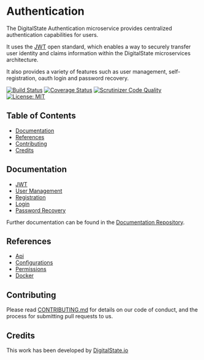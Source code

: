 # Authentication

The DigitalState Authentication microservice provides centralized authentication capabilities for users.

It uses the [JWT](https://jwt.io/introduction/) open standard, which enables a way to securely transfer user identity and claims information within the DigitalState microservices architecture.

It also provides a variety of features such as user management, self-registration, oauth login and password recovery.

[![Build Status](https://travis-ci.org/DigitalState/Authentication.svg?branch=develop)](https://travis-ci.org/DigitalState/Authentication)
[![Coverage Status](https://coveralls.io/repos/github/DigitalState/Authentication/badge.svg?branch=develop)](https://coveralls.io/github/DigitalState/Authentication?branch=develop)
[![Scrutinizer Code Quality](https://scrutinizer-ci.com/g/DigitalState/Authentication/badges/quality-score.png?b=develop)](https://scrutinizer-ci.com/g/DigitalState/Authentication/?branch=develop)
[![License: MIT](https://img.shields.io/badge/License-MIT-blue.svg)](LICENSE)

## Table of Contents

- [Documentation](#documentation)
- [References](#references)
- [Contributing](#contributing)
- [Credits](#credits)

## Documentation

- [JWT](documentation/jwt.md)
- [User Management](documentation/user_management.md)
- [Registration](documentation/registration.md)
- [Login](documentation/login.md)
- [Password Recovery](documentation/password_recovery.md)

Further documentation can be found in the [Documentation Repository](https://github.com/DigitalState/Documentation).

## References

- [Api](references/api.md)
- [Configurations](references/configurations.md)
- [Permissions](references/permissions.md)
- [Docker](references/docker.md)

## Contributing

Please read [CONTRIBUTING.md](CONTRIBUTING.md) for details on our code of conduct, and the process for submitting pull requests to us.

## Credits

This work has been developed by [DigitalState.io](http://digitalstate.io)

